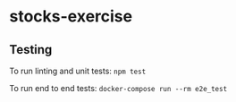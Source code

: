 # stocks-exercise

## Testing

To run linting and unit tests: `npm test`

To run end to end tests: `docker-compose run --rm e2e_test`
